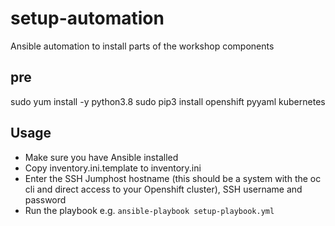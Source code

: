# setup-automation

Ansible automation to install parts of the workshop components

## pre

sudo yum install -y python3.8
sudo pip3 install openshift pyyaml kubernetes


## Usage

- Make sure you have Ansible installed
- Copy inventory.ini.template to inventory.ini
- Enter the SSH Jumphost hostname (this should be a system with the oc cli and direct access to your Openshift cluster), SSH username and password
- Run the playbook e.g. `ansible-playbook setup-playbook.yml`
